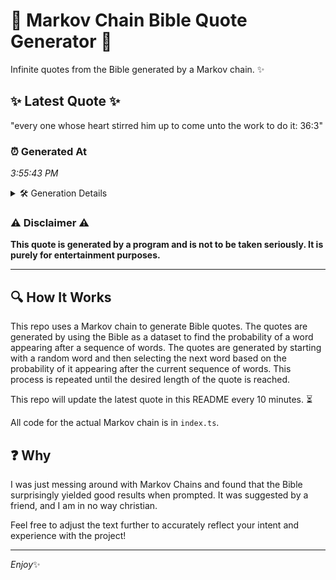 # 📖 Markov Chain Bible Quote Generator 📖

Infinite quotes from the Bible generated by a Markov chain. ✨

## ✨ Latest Quote ✨
"every one whose heart stirred him up to come unto the work to do it: 36:3"

### ⏰ Generated At
*3:55:43 PM*

<details>
    <summary>🛠️ Generation Details</summary>
    <p>
        <strong>🌱 Seed:</strong> every<br>
        <strong>🔄 Iterations:</strong> 15<br>
        <strong>📜 Context History:</strong><br>[ every ]: one<br>[ every, one ]: whose<br>[ every, one, whose ]: heart<br>[ every, one, whose, heart ]: stirred<br>[ every, one, whose, heart, stirred ]: him<br>[ every, one, whose, heart, stirred, him ]: up<br>[ one, whose, heart, stirred, him, up ]: to<br>[ whose, heart, stirred, him, up, to ]: come<br>[ heart, stirred, him, up, to, come ]: unto<br>[ stirred, him, up, to, come, unto ]: the<br>[ him, up, to, come, unto, the ]: work<br>[ up, to, come, unto, the, work ]: to<br>[ to, come, unto, the, work, to ]: do<br>[ come, unto, the, work, to, do ]: it:<br>[ unto, the, work, to, do, it: ]: 36:3<br>
    </p>
</details>

### ⚠️ Disclaimer ⚠️
**This quote is generated by a program and is not to be taken seriously. It is purely for entertainment purposes.**

---

## 🔍 How It Works

This repo uses a Markov chain to generate Bible quotes. The quotes are generated by using the Bible as a dataset to find the probability of a word appearing after a sequence of words. The quotes are generated by starting with a random word and then selecting the next word based on the probability of it appearing after the current sequence of words. This process is repeated until the desired length of the quote is reached.

This repo will update the latest quote in this README every 10 minutes. ⏳

All code for the actual Markov chain is in `index.ts`.

## ❓ Why

I was just messing around with Markov Chains and found that the Bible surprisingly yielded good results when prompted. 
It was suggested by a friend, and I am in no way christian.

Feel free to adjust the text further to accurately reflect your intent and experience with the project!

---

*Enjoy*✨
